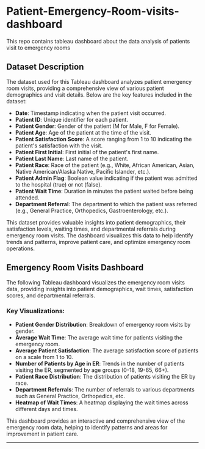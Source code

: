 # Patient-Emergency-Room-visits-dashboard
This repo contains tableau dashboard about the data analysis of patients visit to emergency rooms

## Dataset Description

The dataset used for this Tableau dashboard analyzes patient emergency room visits, providing a comprehensive view of various patient demographics and visit details. Below are the key features included in the dataset:

- **Date**: Timestamp indicating when the patient visit occurred.
- **Patient ID**: Unique identifier for each patient.
- **Patient Gender**: Gender of the patient (M for Male, F for Female).
- **Patient Age**: Age of the patient at the time of the visit.
- **Patient Satisfaction Score**: A score ranging from 1 to 10 indicating the patient's satisfaction with the visit.
- **Patient First Initial**: First initial of the patient's first name.
- **Patient Last Name**: Last name of the patient.
- **Patient Race**: Race of the patient (e.g., White, African American, Asian, Native American/Alaska Native, Pacific Islander, etc.).
- **Patient Admin Flag**: Boolean value indicating if the patient was admitted to the hospital (true) or not (false).
- **Patient Wait Time**: Duration in minutes the patient waited before being attended.
- **Department Referral**: The department to which the patient was referred (e.g., General Practice, Orthopedics, Gastroenterology, etc.).

This dataset provides valuable insights into patient demographics, their satisfaction levels, waiting times, and departmental referrals during emergency room visits. The dashboard visualizes this data to help identify trends and patterns, improve patient care, and optimize emergency room operations.


## Emergency Room Visits Dashboard

The following Tableau dashboard visualizes the emergency room visits data, providing insights into patient demographics, wait times, satisfaction scores, and departmental referrals.

### Key Visualizations:
- **Patient Gender Distribution**: Breakdown of emergency room visits by gender.
- **Average Wait Time**: The average wait time for patients visiting the emergency room.
- **Average Patient Satisfaction**: The average satisfaction score of patients on a scale from 1 to 10.
- **Number of Patients by Age in ER**: Trends in the number of patients visiting the ER, segmented by age groups (0-18, 19-65, 66+).
- **Patient Race Distribution**: The distribution of patients visiting the ER by race.
- **Department Referrals**: The number of referrals to various departments such as General Practice, Orthopedics, etc.
- **Heatmap of Wait Times**: A heatmap displaying the wait times across different days and times.

This dashboard provides an interactive and comprehensive view of the emergency room data, helping to identify patterns and areas for improvement in patient care.

---
